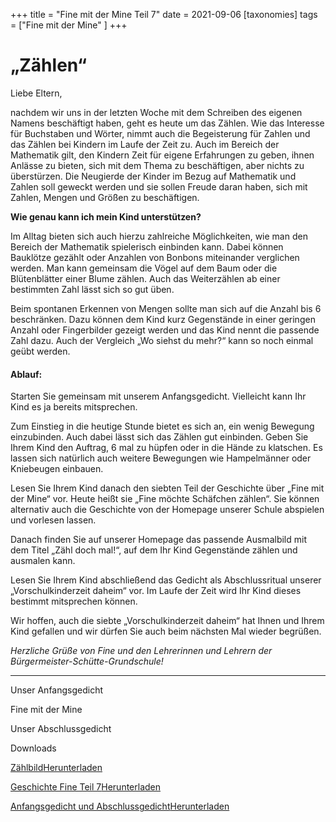 +++
title = "Fine mit der Mine Teil 7"
date = 2021-09-06
[taxonomies]
tags = ["Fine mit der Mine" ]
+++

# ******„Zählen“******

Liebe Eltern,

nachdem wir uns in der letzten Woche mit dem Schreiben des eigenen Namens beschäftigt haben, geht es heute um das Zählen. Wie das Interesse für Buchstaben und Wörter, nimmt auch die Begeisterung für Zahlen und das Zählen bei Kindern im Laufe der Zeit zu. Auch im Bereich der Mathematik gilt, den Kindern Zeit für eigene Erfahrungen zu geben, ihnen Anlässe zu bieten, sich mit dem Thema zu beschäftigen, aber nichts zu überstürzen. Die Neugierde der Kinder im Bezug auf Mathematik und Zahlen soll geweckt werden und sie sollen Freude daran haben, sich mit Zahlen, Mengen und Größen zu beschäftigen.

**Wie genau kann ich mein Kind unterstützen?**

Im Alltag bieten sich auch hierzu zahlreiche Möglichkeiten, wie man den Bereich der Mathematik spielerisch einbinden kann. Dabei können Bauklötze gezählt oder Anzahlen von Bonbons miteinander verglichen werden. Man kann gemeinsam die Vögel auf dem Baum oder die Blütenblätter einer Blume zählen. Auch das Weiterzählen ab einer bestimmten Zahl lässt sich so gut üben.

Beim spontanen Erkennen von Mengen sollte man sich auf die Anzahl bis 6 beschränken. Dazu können dem Kind kurz Gegenstände in einer geringen Anzahl oder Fingerbilder gezeigt werden und das Kind nennt die passende Zahl dazu. Auch der Vergleich „Wo siehst du mehr?“ kann so noch einmal geübt werden.

#### Ablauf:

Starten Sie gemeinsam mit unserem Anfangsgedicht. Vielleicht kann Ihr Kind es ja bereits mitsprechen.

Zum Einstieg in die heutige Stunde bietet es sich an, ein wenig Bewegung einzubinden. Auch dabei lässt sich das Zählen gut einbinden. Geben Sie Ihrem Kind den Auftrag, 6 mal zu hüpfen oder in die Hände zu klatschen. Es lassen sich natürlich auch weitere Bewegungen wie Hampelmänner oder Kniebeugen einbauen.

Lesen Sie Ihrem Kind danach den siebten Teil der Geschichte über „Fine mit der Mine“ vor. Heute heißt sie „Fine möchte Schäfchen zählen“. Sie können alternativ auch die Geschichte von der Homepage unserer Schule abspielen und vorlesen lassen.

Danach finden Sie auf unserer Homepage das passende Ausmalbild mit dem Titel „Zähl doch mal!“, auf dem Ihr Kind Gegenstände zählen und ausmalen kann.

Lesen Sie Ihrem Kind abschließend das Gedicht als Abschlussritual unserer  
„Vorschulkinderzeit daheim“ vor. Im Laufe der Zeit wird Ihr Kind dieses bestimmt mitsprechen können.

Wir hoffen, auch die siebte „Vorschulkinderzeit daheim“ hat Ihnen und Ihrem Kind gefallen und wir dürfen Sie auch beim nächsten Mal wieder begrüßen.

_Herzliche Grüße von Fine und den Lehrerinnen und Lehrern der Bürgermeister-Schütte-Grundschule!_

* * *

Unser Anfangsgedicht

Fine mit der Mine

Unser Abschlussgedicht

Downloads

[Zählbild](https://volksschule-partenkirchen.de/wp-content/uploads/Zählbild.pdf)[Herunterladen](https://volksschule-partenkirchen.de/wp-content/uploads/Zählbild.pdf)

[Geschichte Fine Teil 7](https://volksschule-partenkirchen.de/wp-content/uploads/Geschichte-Fine-Teil-7.pdf)[Herunterladen](https://volksschule-partenkirchen.de/wp-content/uploads/Geschichte-Fine-Teil-7.pdf)

[Anfangsgedicht und Abschlussgedicht](https://volksschule-partenkirchen.de/wp-content/uploads/Anfangsgedicht-und-Abschlussgedicht.pdf)[Herunterladen](https://volksschule-partenkirchen.de/wp-content/uploads/Anfangsgedicht-und-Abschlussgedicht.pdf)
